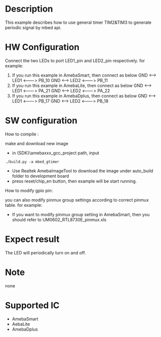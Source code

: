 # Description
This example describes how to use general timer TIM2&TIM3 to generate periodic signal by mbed api.

# HW Configuration

Connect the two LEDs to port LED1_pin and LED2_pin respectively. for example:

1. If you run this example in AmebaSmart, then connect as below
GND <--> LED1 <---> PB_10
GND <--> LED2 <---> PB_11
2. If you run this example in AmebaLite, then connect as below
GND <--> LED1 <---> PA_21
GND <--> LED2 <---> PA_22
3. If you run this example in AmebaDplus, then connect as below
GND <--> LED1 <---> PB_17
GND <--> LED2 <---> PB_18

# SW configuration

How to compile :

make and download new image

   - in {SDK}\amebaxxx_gcc_project path, input
   
   ```shell
   ./build.py -a mbed_gtimer
   ```

   - Use Realtek AmebaImageTool to download the image under auto_build folder to development board
   - press reset/chip_en button, then example will be start running.

How to modify gpio pin:

you can also modify pinmux group settings according to correct pinmux table. for example:

- If you want to modify pinmux group setting in AmebaSmart, then you should refer to UM0602_RTL8730E_pinmux.xls

# Expect result
The LED will periodically turn on and off.

# Note
none

# Supported IC
- AmebaSmart
- AebaLite
- AmebaDplus
